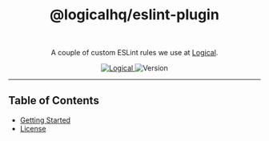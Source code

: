 <h1 align="center">@logicalhq/eslint-plugin</h1>
<br>

<p align="center">
  A couple of custom ESLint rules we use at <a href="https://logical.work">Logical</a>.
</p>

<p align="center">
  <a href="https://logical.work">
    <img src="https://logicalhq.s3.ca-central-1.amazonaws.com/badges/logical-badge.svg" alt="Logical"/>
  </a>
  <img src="https://flat.badgen.net/npm/v/@logicalhq/eslint-plugin" alt="Version"/>
</p>

<hr>

## Table of Contents

- [Getting Started](#getting-started)
- [License](#license)
